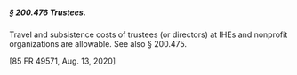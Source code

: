 ##### § 200.476 Trustees. #####

Travel and subsistence costs of trustees (or directors) at IHEs and nonprofit organizations are allowable. See also § 200.475.

[85 FR 49571, Aug. 13, 2020]